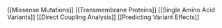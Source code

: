 [[Missense Mutations]]
[[Transmembrane Proteins]]
[[Single Amino Acid Variants]]
[[Direct Coupling Analysis]]
[[Predicting Variant Effects]]
